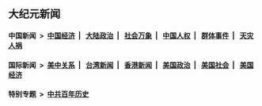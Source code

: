 ## 大纪元新闻

#### 中国新闻 &nbsp;>&nbsp; [中国经济](indexes/ncid283/README.md?02012045) &nbsp;| &nbsp; [大陆政治](indexes/ncid277/README.md?02012045) &nbsp;| &nbsp; [社会万象](indexes/ncid282/README.md?02012045) &nbsp;| &nbsp; [中国人权](indexes/ncid278/README.md?02012045) &nbsp;| &nbsp; [群体事件](indexes/ncid279/README.md?02012045) &nbsp;| &nbsp; [天灾人祸](indexes/ncid280/README.md?02012045)

#### 国际新闻 &nbsp;>&nbsp; [美中关系](indexes/nf1412576/README.md?02012045) &nbsp;| &nbsp; [台湾新闻](indexes/ncid1349361/README.md?02012045) &nbsp;| &nbsp; [香港新闻](indexes/ncid1349362/README.md?02012045) &nbsp;| &nbsp; [美国政治](indexes/ncid1078159/README.md?02012045) &nbsp;| &nbsp; [美国社会](indexes/ncid1078160/README.md?02012045) &nbsp;| &nbsp; [美国经济](indexes/ncid1078158/README.md?02012045)

#### 特别专题 &nbsp;>&nbsp; [中共百年历史](https://github.com/epoch-news/epoch-special/blob/master/README.md?02012045)  
